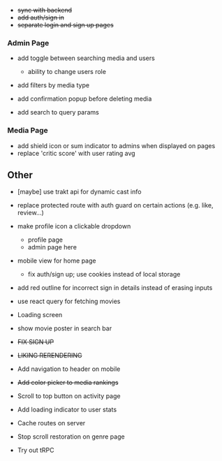 - ~~sync with backend~~
- ~~add auth/sign in~~
- ~~separate login and sign up pages~~

### Admin Page

- add toggle between searching media and users

  - ability to change users role

- add filters by media type
- add confirmation popup before deleting media
- add search to query params

### Media Page

- add shield icon or sum indicator to admins when displayed on pages
- replace 'critic score' with user rating avg

## Other

- [maybe] use trakt api for dynamic cast info

- replace protected route with auth guard on certain actions (e.g. like, review...)

- make profile icon a clickable dropdown

  - profile page
  - admin page here

- mobile view for home page

  - fix auth/sign up; use cookies instead of local storage

- add red outline for incorrect sign in details instead of erasing inputs
- use react query for fetching movies
- Loading screen
- show movie poster in search bar

- ~~FIX SIGN UP~~
- ~~LIKING RERENDERING~~

- Add navigation to header on mobile
- ~~Add color picker to media rankings~~
- Scroll to top button on activity page
- Add loading indicator to user stats
- Cache routes on server
- Stop scroll restoration on genre page
- Try out tRPC
